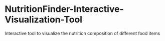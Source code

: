 # NutritionFinder-Interactive-Visualization-Tool
Interactive tool to visualize the nutrition composition of different food items
